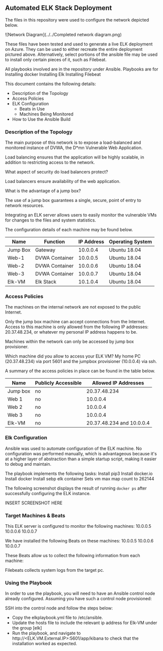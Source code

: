 ## Automated ELK Stack Deployment

The files in this repository were used to configure the network depicted below.

![Network Diagram](../../Completed network diagram.png)

These files have been tested and used to generate a live ELK deployment on Azure. They can be used to either recreate the entire deployment pictured above. Alternatively, select portions of the ansible file may be used to install only certain pieces of it, such as Filebeat.

All playbooks involved are in the repository under Ansible. Playbooks are for 
Installing docker
Installing Elk
Installing Filebeat

This document contains the following details:
- Description of the Topology
- Access Policies
- ELK Configuration
  - Beats in Use
  - Machines Being Monitored
- How to Use the Ansible Build


### Description of the Topology

The main purpose of this network is to expose a load-balanced and monitored instance of DVWA, the D*mn Vulnerable Web Application.

Load balancing ensures that the application will be highly scalable, in addition to restricting access to the network.

What aspect of security do load balancers protect? 

Load balancers ensure availability of the web application.

What is the advantage of a jump box?

The use of a jump box guarantees a single, secure, point of entry to network resources.

Integrating an ELK server allows users to easily monitor the vulnerable VMs for changes to the files and system statistics.

The configuration details of each machine may be found below.

| Name     | Function | IP Address | Operating System |
|----------|----------|------------|------------------|
| Jump Box | Gateway  | 10.0.0.4   | Ubuntu 18.04          |
| Web-1    |   DVWA Container       |    10.0.0.5        |          Ubuntu 18.04         |
| Web-2 |    DVWA Container       |     10.0.0.6        |           Ubuntu 18.04        |
| Web-3    |     DVWA Container      |     10.0.0.7        |           Ubuntu 18.04        |
| Elk-VM     |     Elk Stack     |     10.1.0.4        |         Ubuntu 18.04          |

### Access Policies

The machines on the internal network are not exposed to the public Internet.

Only the jump box machine can accept connections from the Internet. Access to this machine is only allowed from the following IP addresses:
20.37.48.234, or whatever my personal IP address happens to be.

Machines within the network can only be accessed by jump box provisioner.

Which machine did you allow to access your ELK VM? 
My home PC (20.37.48.234) via port 5601 and the jumpbox provisioner (10.0.0.4) via ssh.

A summary of the access policies in place can be found in the table below.

| Name     | Publicly Accessible | Allowed IP Addresses      |
|----------|---------------------|---------------------------|
| Jump box | no                  | 20.37.48.234              |
| Web 1    | no                  | 10.0.0.4                  |
| Web 2    | no                  | 10.0.0.4                  |
| Web 3    | no                  | 10.0.0.4                  |
| Elk-VM   | no                  | 20.37.48.234 and 10.0.0.4 |

### Elk Configuration

Ansible was used to automate configuration of the ELK machine. No configuration was performed manually, which is advantageous because it's at a higher layer of abstraction than a simple startup script, making it easier to debug and maintain.

The playbook implements the following tasks:
Install pip3
Install docker.io
Install docker
Install sebp elk container
Sets vm max map count to 262144

The following screenshot displays the result of running `docker ps` after successfully configuring the ELK instance.

INSERT SCREENSHOT HERE

### Target Machines & Beats
This ELK server is configured to monitor the following machines:
10.0.0.5
10.0.0.6
10.0.0.7

We have installed the following Beats on these machines:
10.0.0.5
10.0.0.6
10.0.0.7

These Beats allow us to collect the following information from each machine:

Filebeats collects system logs from the target pc. 

### Using the Playbook
In order to use the playbook, you will need to have an Ansible control node already configured. Assuming you have such a control node provisioned:

SSH into the control node and follow the steps below:
- Copy the elkplaybook.yml file to /etc/ansible.
- Update the hosts file to include the relevant ip address for Elk-VM under the group [elk]
- Run the playbook, and navigate to http://<ELK.VM.External.IP>:5601/app/kibana to check that the installation worked as expected.


